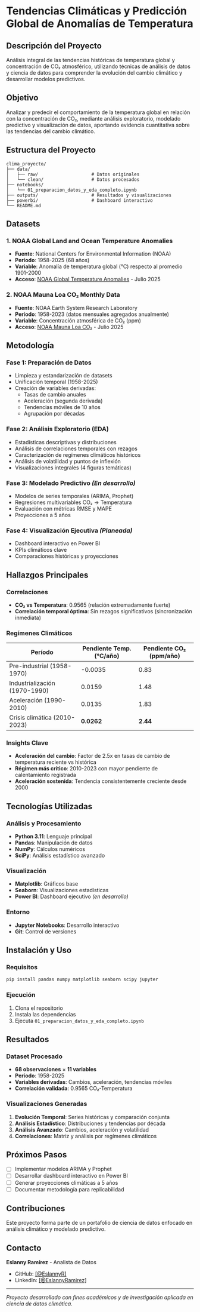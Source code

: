 # Tendencias Climáticas y Predicción Global de Anomalías de Temperatura

## Descripción del Proyecto

Análisis integral de las tendencias históricas de temperatura global y concentración de CO₂ atmosférico, utilizando técnicas de análisis de datos y ciencia de datos para comprender la evolución del cambio climático y desarrollar modelos predictivos.

## Objetivo

Analizar y predecir el comportamiento de la temperatura global en relación con la concentración de CO₂, mediante análisis exploratorio, modelado predictivo y visualización de datos, aportando evidencia cuantitativa sobre las tendencias del cambio climático.

## Estructura del Proyecto

```
clima_proyecto/
├── data/
│   ├── raw/                    # Datos originales
│   └── clean/                  # Datos procesados
├── notebooks/
│   └── 01_preparacion_datos_y_eda_completo.ipynb
├── outputs/                    # Resultados y visualizaciones
├── powerbi/                    # Dashboard interactivo
└── README.md
```

## Datasets

### 1. NOAA Global Land and Ocean Temperature Anomalies
- **Fuente**: National Centers for Environmental Information (NOAA)
- **Período**: 1958-2025 (68 años)
- **Variable**: Anomalía de temperatura global (°C) respecto al promedio 1901-2000
- **Acceso**: [NOAA Global Temperature Anomalies](https://www.ncei.noaa.gov/access/monitoring/climate-at-a-glance/global/time-series/globe/land_ocean/tavg/1/8/1850-2025) - Julio 2025

### 2. NOAA Mauna Loa CO₂ Monthly Data
- **Fuente**: NOAA Earth System Research Laboratory
- **Período**: 1958-2023 (datos mensuales agregados anualmente)
- **Variable**: Concentración atmosférica de CO₂ (ppm)
- **Acceso**: [NOAA Mauna Loa CO₂](https://gml.noaa.gov/ccgg/trends/) - Julio 2025

## Metodología

### Fase 1: Preparación de Datos
- Limpieza y estandarización de datasets
- Unificación temporal (1958-2025)
- Creación de variables derivadas:
  - Tasas de cambio anuales
  - Aceleración (segunda derivada)
  - Tendencias móviles de 10 años
  - Agrupación por décadas

### Fase 2: Análisis Exploratorio (EDA)
- Estadísticas descriptivas y distribuciones
- Análisis de correlaciones temporales con rezagos
- Caracterización de regímenes climáticos históricos
- Análisis de volatilidad y puntos de inflexión
- Visualizaciones integrales (4 figuras temáticas)

### Fase 3: Modelado Predictivo *(En desarrollo)*
- Modelos de series temporales (ARIMA, Prophet)
- Regresiones multivariables CO₂ → Temperatura
- Evaluación con métricas RMSE y MAPE
- Proyecciones a 5 años

### Fase 4: Visualización Ejecutiva *(Planeada)*
- Dashboard interactivo en Power BI
- KPIs climáticos clave
- Comparaciones históricas y proyecciones

## Hallazgos Principales

### Correlaciones
- **CO₂ vs Temperatura**: 0.9565 (relación extremadamente fuerte)
- **Correlación temporal óptima**: Sin rezagos significativos (sincronización inmediata)

### Regímenes Climáticos
| Período | Pendiente Temp. (°C/año) | Pendiente CO₂ (ppm/año) |
|---------|-------------------------|------------------------|
| Pre-industrial (1958-1970) | -0.0035 | 0.83 |
| Industrialización (1970-1990) | 0.0159 | 1.48 |
| Aceleración (1990-2010) | 0.0135 | 1.83 |
| Crisis climática (2010-2023) | **0.0262** | **2.44** |

### Insights Clave
- **Aceleración del cambio**: Factor de 2.5x en tasas de cambio de temperatura reciente vs histórica
- **Régimen más crítico**: 2010-2023 con mayor pendiente de calentamiento registrada
- **Aceleración sostenida**: Tendencia consistentemente creciente desde 2000

## Tecnologías Utilizadas

### Análisis y Procesamiento
- **Python 3.11**: Lenguaje principal
- **Pandas**: Manipulación de datos
- **NumPy**: Cálculos numéricos
- **SciPy**: Análisis estadístico avanzado

### Visualización
- **Matplotlib**: Gráficos base
- **Seaborn**: Visualizaciones estadísticas
- **Power BI**: Dashboard ejecutivo *(en desarrollo)*

### Entorno
- **Jupyter Notebooks**: Desarrollo interactivo
- **Git**: Control de versiones

## Instalación y Uso

### Requisitos
```bash
pip install pandas numpy matplotlib seaborn scipy jupyter
```

### Ejecución
1. Clona el repositorio
2. Instala las dependencias
3. Ejecuta `01_preparacion_datos_y_eda_completo.ipynb`

## Resultados

### Dataset Procesado
- **68 observaciones** × **11 variables**
- **Período**: 1958-2025
- **Variables derivadas**: Cambios, aceleración, tendencias móviles
- **Correlación validada**: 0.9565 CO₂-Temperatura

### Visualizaciones Generadas
1. **Evolución Temporal**: Series históricas y comparación conjunta
2. **Análisis Estadístico**: Distribuciones y tendencias por década
3. **Análisis Avanzado**: Cambios, aceleración y volatilidad
4. **Correlaciones**: Matriz y análisis por regímenes climáticos

## Próximos Pasos

- [ ] Implementar modelos ARIMA y Prophet
- [ ] Desarrollar dashboard interactivo en Power BI
- [ ] Generar proyecciones climáticas a 5 años
- [ ] Documentar metodología para replicabilidad

## Contribuciones

Este proyecto forma parte de un portafolio de ciencia de datos enfocado en análisis climático y modelado predictivo.

## Contacto

**Eslanny Ramírez** - Analista de Datos
- GitHub: [\[@EslannyR\]](https://github.com/EslannyR)
- LinkedIn: [\[@EslannyRamirez\]](https://www.linkedin.com/in/eslannyramirez/)

---

*Proyecto desarrollado con fines académicos y de investigación aplicada en ciencia de datos climática.*